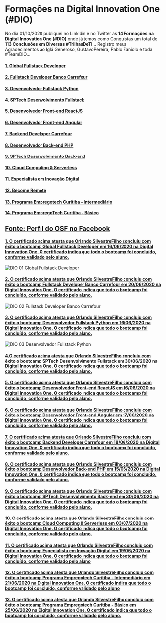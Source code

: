 # Formações na Digital Innovation One (#DIO)

No dia 01/10/2020 publiquei no Linkidin e no Twitter as **14 Formações na Digital Innovation One (#DIO)** onde já temos como Conquistas um total de **113 Conclusões em Diversas #TrilhasDeTI**... Registro meus Agradecimentos ao Iglá Generoso, GustavoPereira, Pablo Zaniolo  e toda #TeamDIO... 

#### [1. Global Fullstack Developer](https://certificates.digitalinnovation.one/00D1DCD0)

#### [2. Fullstack Developer Banco Carrefour](https://certificates.digitalinnovation.one/9D007B26)

#### [3. Desenvolvedor Fullstack Python](https://certificates.digitalinnovation.one/F8F091D6)

#### [4. SPTech Desenvolvimento Fullstack](https://certificates.digitalinnovation.one/4E10B5A3)

#### [5. Desenvolvedor Front-end ReactJS](https://certificates.digitalinnovation.one/0919E6C7)

#### [6. Desenvolvedor Front-end Angular](https://certificates.digitalinnovation.one/D6002D19)

#### [7. Backend Developer Carrefour](https://certificates.digitalinnovation.one/649302D8)

#### [8. Desenvolvedor Back-end PHP](https://certificates.digitalinnovation.one/1736E5DE)

#### [9. SPTech Desenvolvimento Back-end](https://certificates.digitalinnovation.one/12F49A59)

#### [10. Cloud Computing & Serverless](https://certificates.digitalinnovation.one/2AE1A93D)

#### [11. Especialista em Inovação Digital](https://certificates.digitalinnovation.one/845659C0)

#### [12. Become Remote](https://certificates.digitalinnovation.one/D6EC7064)

#### [13. Programa Empregotech Curitiba - Intermediário](https://certificates.digitalinnovation.one/0F58DF8B)

#### [14. Programa EmpregoTech Curitiba - Básico](https://certificates.digitalinnovation.one/896E0FAE)

## [Fonte: Perfil do OSF no Facebook](https://www.facebook.com/SilvestreOSF/posts/4792159844187395)


#### [1. O certificado acima atesta que Orlando SilvestreFilho concluiu com êxito o bootcamp Global Fullstack Developer em 16/06/2020 na Digital Innovation One. O certificado indica que todo o bootcamp foi concluído, conforme validado pelo aluno.](https://certificates.digitalinnovation.one/00D1DCD0)
![DIO 01 Global Fullstack Developer](https://user-images.githubusercontent.com/76437195/104112926-d24c0180-52ca-11eb-8659-eea2be6cf7e5.jpg)

#### [2. O certificado acima atesta que Orlando SilvestreFilho concluiu com êxito o bootcamp Fullstack Developer Banco Carrefour em 20/06/2020 na Digital Innovation One. O certificado indica que todo o bootcamp foi concluído, conforme validado pelo aluno.](https://certificates.digitalinnovation.one/00D1DCD0)
![DIO 02  Fullstack Developer Banco Carrefour](https://user-images.githubusercontent.com/76437195/104113045-21466680-52cc-11eb-84fb-5847386687f1.jpg)

#### [3. O certificado acima atesta que Orlando SilvestreFilho concluiu com êxito o bootcamp Desenvolvedor Fullstack Python em 16/06/2020 na Digital Innovation One. O certificado indica que todo o bootcamp foi concluído, conforme validado pelo aluno.](https://certificates.digitalinnovation.one/F8F091D6)
![DIO 03 Desenvolvedor Fullstack Python](https://user-images.githubusercontent.com/76437195/104113048-26a3b100-52cc-11eb-99a8-89f241d5c3c4.jpg)


#### [4.O certificado acima atesta que Orlando SilvestreFilho concluiu com êxito o bootcamp SPTech Desenvolvimento Fullstack em 30/06/2020 na Digital Innovation One. O certificado indica que todo o bootcamp foi concluído, conforme validado pelo aluno.](https://certificates.digitalinnovation.one/4E10B5A3)

#### [5. O certificado acima atesta que Orlando SilvestreFilho concluiu com êxito o bootcamp Desenvolvedor Front-end ReactJS em 16/06/2020 na Digital Innovation One. O certificado indica que todo o bootcamp foi concluído, conforme validado pelo aluno.](https://certificates.digitalinnovation.one/0919E6C7)

#### [6. O certificado acima atesta que Orlando SilvestreFilho concluiu com êxito o bootcamp Desenvolvedor Front-end Angular em 17/06/2020 na Digital Innovation One. O certificado indica que todo o bootcamp foi concluído, conforme validado pelo aluno.](https://certificates.digitalinnovation.one/D6002D19)

#### [7. O certificado acima atesta que Orlando SilvestreFilho concluiu com êxito o bootcamp Backend Developer Carrefour em 18/06/2020 na Digital Innovation One. O certificado indica que todo o bootcamp foi concluído, conforme validado pelo aluno.](https://certificates.digitalinnovation.one/649302D8)

#### [8. O certificado acima atesta que Orlando SilvestreFilho concluiu com êxito o bootcamp Desenvolvedor Back-end PHP em 15/06/2020 na Digital Innovation One. O certificado indica que todo o bootcamp foi concluído, conforme validado pelo aluno.](https://certificates.digitalinnovation.one/1736E5DE)

#### [9. O certificado acima atesta que Orlando SilvestreFilho concluiu com êxito o bootcamp SPTech Desenvolvimento Back-end em 30/06/2020 na Digital Innovation One. O certificado indica que todo o bootcamp foi concluído, conforme validado pelo aluno.](https://certificates.digitalinnovation.one/12F49A59)

#### [10. O certificado acima atesta que Orlando SilvestreFilho concluiu com êxito o bootcamp Cloud Computing & Serverless em 03/07/2020 na Digital Innovation One. O certificado indica que todo o bootcamp foi concluído, conforme validado pelo aluno.](https://certificates.digitalinnovation.one/2AE1A93D)

#### [11. O certificado acima atesta que Orlando SilvestreFilho concluiu com êxito o bootcamp Especialista em Inovação Digital em 19/06/2020 na Digital Innovation One. O certificado indica que todo o bootcamp foi concluído, conforme validado pelo aluno](https://certificates.digitalinnovation.one/845659C0)

#### [12. O certificado acima atesta que Orlando SilvestreFilho concluiu com êxito o bootcamp Programa Empregotech Curitiba - Intermediário em 21/06/2020 na Digital Innovation One. O certificado indica que todo o bootcamp foi concluído, conforme validado pelo aluno](https://certificates.digitalinnovation.one/0F58DF8B)

#### [13. O certificado acima atesta que Orlando SilvestreFilho concluiu com êxito o bootcamp Programa Empregotech Curitiba - Básico em 25/06/2020 na Digital Innovation One. O certificado indica que todo o bootcamp foi concluído, conforme validado pelo aluno.](https://certificates.digitalinnovation.one/896E0FAE)

